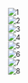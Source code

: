 ![1](https://user-images.githubusercontent.com/122295277/230726955-b6557483-5164-4d1b-8fda-8098e8056863.png)<br>
![2](https://user-images.githubusercontent.com/122295277/230726960-399c0d34-184b-4f77-b530-2dbbd06be3a1.png)<br>
![3](https://user-images.githubusercontent.com/122295277/230726961-cfae7fc7-0b94-426b-8e47-b9720f4504d0.png)<br>
![4](https://user-images.githubusercontent.com/122295277/230726964-fdff2d86-d21e-4973-900e-b1774b9842aa.png)<br>
![5](https://user-images.githubusercontent.com/122295277/230726965-4421e9fb-ceeb-446a-8940-3a700f6aeae2.png)<br>
![6](https://user-images.githubusercontent.com/122295277/230726966-9fdd010d-52c6-45da-913a-72da066f2930.png)<br>
![7](https://user-images.githubusercontent.com/122295277/230726967-31c25576-4623-40a5-898b-7a61c5dcfdf8.png)<br>
![8](https://user-images.githubusercontent.com/122295277/230726968-55acb6bf-0286-44b1-b4d4-ce59d9f01c7c.png)<br>
